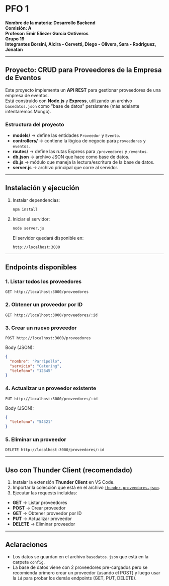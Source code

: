 # PFO 1  
**Nombre de la materia: Desarrollo Backend**  
**Comisión: A**  
**Profesor: Emir Eliezer Garcia Ontiveros**  
**Grupo 19**  
**Integrantes Borsini, Alcira - Cervetti, Diego - Olivera, Sara - Rodriguez, Jonatan**  

---

## Proyecto: CRUD para Proveedores de la Empresa de Eventos  

Este proyecto implementa un **API REST** para gestionar proveedores de una empresa de eventos.  
Está construido con **Node.js** y **Express**, utilizando un archivo `basedatos.json` como "base de datos" persistente (más adelante intentaremos Mongo).  

### Estructura del proyecto
- **models/** → define las entidades `Proveedor` y `Evento`.  
- **controllers/** → contiene la lógica de negocio para `proveedores` y `eventos`.  
- **routes/** → define las rutas Express para `/proveedores` y `/eventos`.  
- **db.json** → archivo JSON que hace como base de datos.  
- **db.js** → módulo que maneja la lectura/escritura de la base de datos.  
- **server.js** → archivo principal que corre al servidor.  

---

## Instalación y ejecución
1. Instalar dependencias:  
   ```bash
   npm install
   ```

2. Iniciar el servidor:  
   ```bash
   node server.js
   ```
   El servidor quedará disponible en:  
   ```
   http://localhost:3000
   ```

---

## Endpoints disponibles

### 1. Listar todos los proveedores
```
GET http://localhost:3000/proveedores
```

### 2. Obtener un proveedor por ID
```
GET http://localhost:3000/proveedores/:id
```

### 3. Crear un nuevo proveedor
```
POST http://localhost:3000/proveedores
```
Body (JSON):
```json
{
  "nombre": "Parripollo",
  "servicio": "Catering",
  "telefono": "12345"
}
```

### 4. Actualizar un proveedor existente
```
PUT http://localhost:3000/proveedores/:id
```
Body (JSON):
```json
{
  "telefono": "54321"
}
```

### 5. Eliminar un proveedor
```
DELETE http://localhost:3000/proveedores/:id
```

---

## Uso con Thunder Client (recomendado)

1. Instalar la extensión **Thunder Client** en VS Code.  
2. Importar la colección que está en el archivo [`thunder-proveedores.json`](./thunder-proveedores.json).  
3. Ejecutar las requests incluidas:  

- **GET** → Listar proveedores  
- **POST** → Crear proveedor  
- **GET** → Obtener proveedor por ID  
- **PUT** → Actualizar proveedor  
- **DELETE** → Eliminar proveedor  

---

## Aclaraciones
- Los datos se guardan en el archivo `basedatos.json` que está en la carpeta `config`.
- La base de datos viene con 2 proveedores pre-cargados pero se recomienda primero crear un proveedor (usando el POST) y luego usar la `id` para probar los demás endpoints (GET, PUT, DELETE).  

